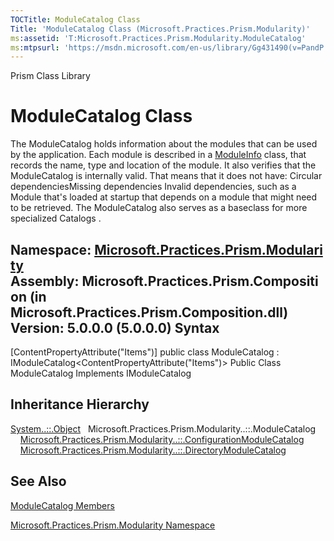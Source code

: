 ```yaml
---
TOCTitle: ModuleCatalog Class
Title: 'ModuleCatalog Class (Microsoft.Practices.Prism.Modularity)'
ms:assetid: 'T:Microsoft.Practices.Prism.Modularity.ModuleCatalog'
ms:mtpsurl: 'https://msdn.microsoft.com/en-us/library/Gg431490(v=PandP.50)'
---
```


Prism Class Library

ModuleCatalog Class
===================

The ModuleCatalog holds information about the modules that can be used by the application. Each module is described in a [ModuleInfo](https://msdn.microsoft.com/t:microsoft.practices.prism.modularity.moduleinfo) class, that records the name, type and location of the module. It also verifies that the ModuleCatalog is internally valid. That means that it does not have: Circular dependenciesMissing dependencies Invalid dependencies, such as a Module that's loaded at startup that depends on a module that might need to be retrieved. The ModuleCatalog also serves as a baseclass for more specialized Catalogs .

**Namespace:** [Microsoft.Practices.Prism.Modularity](https://msdn.microsoft.com/n:microsoft.practices.prism.modularity)
**Assembly:** Microsoft.Practices.Prism.Composition (in Microsoft.Practices.Prism.Composition.dll) Version: 5.0.0.0 (5.0.0.0)
Syntax
------

<span id="syntaxToggle"></span>\[ContentPropertyAttribute("Items")\] public class ModuleCatalog : IModuleCatalog&lt;ContentPropertyAttribute("Items")&gt; Public Class ModuleCatalog Implements IModuleCatalog

Inheritance Hierarchy
---------------------

<span id="familyToggle"></span>[System..::.Object](http://msdn2.microsoft.com/en-us/library/e5kfa45b)
  Microsoft.Practices.Prism.Modularity..::.ModuleCatalog
    [Microsoft.Practices.Prism.Modularity..::.ConfigurationModuleCatalog](https://msdn.microsoft.com/t:microsoft.practices.prism.modularity.configurationmodulecatalog)
    [Microsoft.Practices.Prism.Modularity..::.DirectoryModuleCatalog](https://msdn.microsoft.com/t:microsoft.practices.prism.modularity.directorymodulecatalog)

See Also
--------

<span id="seeAlsoToggle"></span>
[ModuleCatalog Members](https://msdn.microsoft.com/allmembers.t:microsoft.practices.prism.modularity.modulecatalog)

[Microsoft.Practices.Prism.Modularity Namespace](https://msdn.microsoft.com/n:microsoft.practices.prism.modularity)
